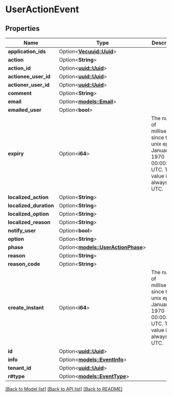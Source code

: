 # UserActionEvent

## Properties

Name | Type | Description | Notes
------------ | ------------- | ------------- | -------------
**application_ids** | Option<[**Vec<uuid::Uuid>**](uuid::Uuid.md)> |  | [optional]
**action** | Option<**String**> |  | [optional]
**action_id** | Option<[**uuid::Uuid**](uuid::Uuid.md)> |  | [optional]
**actionee_user_id** | Option<[**uuid::Uuid**](uuid::Uuid.md)> |  | [optional]
**actioner_user_id** | Option<[**uuid::Uuid**](uuid::Uuid.md)> |  | [optional]
**comment** | Option<**String**> |  | [optional]
**email** | Option<[**models::Email**](Email.md)> |  | [optional]
**emailed_user** | Option<**bool**> |  | [optional]
**expiry** | Option<**i64**> | The number of milliseconds since the unix epoch: January 1, 1970 00:00:00 UTC. This value is always in UTC. | [optional]
**localized_action** | Option<**String**> |  | [optional]
**localized_duration** | Option<**String**> |  | [optional]
**localized_option** | Option<**String**> |  | [optional]
**localized_reason** | Option<**String**> |  | [optional]
**notify_user** | Option<**bool**> |  | [optional]
**option** | Option<**String**> |  | [optional]
**phase** | Option<[**models::UserActionPhase**](UserActionPhase.md)> |  | [optional]
**reason** | Option<**String**> |  | [optional]
**reason_code** | Option<**String**> |  | [optional]
**create_instant** | Option<**i64**> | The number of milliseconds since the unix epoch: January 1, 1970 00:00:00 UTC. This value is always in UTC. | [optional]
**id** | Option<[**uuid::Uuid**](uuid::Uuid.md)> |  | [optional]
**info** | Option<[**models::EventInfo**](EventInfo.md)> |  | [optional]
**tenant_id** | Option<[**uuid::Uuid**](uuid::Uuid.md)> |  | [optional]
**r#type** | Option<[**models::EventType**](EventType.md)> |  | [optional]

[[Back to Model list]](../README.md#documentation-for-models) [[Back to API list]](../README.md#documentation-for-api-endpoints) [[Back to README]](../README.md)


